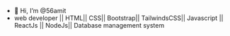 - 👋 Hi, I’m @56amit
- web developer || HTML|| CSS|| Bootstrap|| TailwindsCSS|| Javascript || ReactJs || NodeJs|| Database management system 
